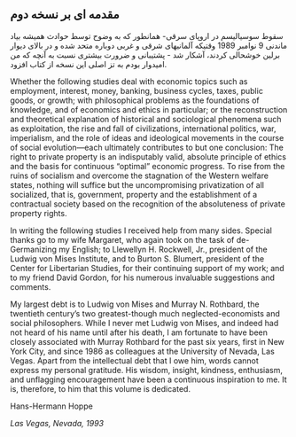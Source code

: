 ## مقدمه ای بر نسخه دوم

سقوط سوسیالیسم در اروپای سرقی- همانطور که به وضوح توسط حوادث همیشه بیاد ماندنی 9 نوامبر 1989 وقتیکه آلمانیهای شرقی و غربی دوباره متحد شده و در بالای دیوار برلین خوشحالی کردند، آشکار شد - پشتیبانی و ضرورت بیشتری نسبت به آنچه که من امیدوار بودم به تز اصلی این نسخه از کتاب افزود.

Whether the following studies deal with economic topics such as employment, interest, money, banking, business cycles, taxes, public goods, or growth; with philosophical problems as the foundations of knowledge, and of economics and ethics in particular; or the reconstruction and theoretical explanation of historical and sociological phenomena such as exploitation, the rise and fall of civilizations, international politics, war, imperialism, and the role of ideas and ideological movements in the course of social evolution—each ultimately contributes to but one conclusion: The right to private property is an indisputably valid, absolute principle of ethics and the basis for continuous “optimal” economic progress. To rise from the ruins of socialism and overcome the stagnation of the Western welfare states, nothing will suffice but the uncompromising privatization of all socialized, that is, government, property and the establishment of a contractual society based on the recognition of the absoluteness of private property rights.

In writing the following studies I received help from many sides. Special thanks go to my wife Margaret, who again took on the task of de-Germanizing my English; to Llewellyn H. Rockwell, Jr., president of the Ludwig von Mises Institute, and to Burton S. Blumert, president of the Center for Libertarian Studies, for their continuing support of my work; and to my friend David Gordon, for his numerous invaluable suggestions and comments.

My largest debt is to Ludwig von Mises and Murray N. Rothbard, the twentieth century’s two greatest-though much neglected-economists and social philosophers. While I never met Ludwig von Mises, and indeed had not heard of his name until after his death, I am fortunate to have been closely associated with Murray Rothbard for the past six years, first in New York City, and since 1986 as colleagues at the University of Nevada, Las Vegas. Apart from the intellectual debt that I owe him, words cannot express my personal gratitude. His wisdom, insight, kindness, enthusiasm, and unflagging encouragement have been a continuous inspiration to me. It is, therefore, to him that this volume is dedicated.

Hans-Hermann Hoppe

*Las Vegas, Nevada, 1993*